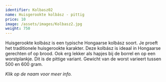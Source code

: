 ```yaml
---
identifier: Kolbasz02
name: Huisgerookte kolbász - pittig
price: 10
image: /assets/images/Kolbasz2.jpg
weight: 750
---
```

Huisgerookte kolbász is een typische Hongaarse kolbász soort. Je proeft het traditionele huisgerookte karakter. Deze kolbász is ideaal in Hongaarse gerechten of op brood. Ook erg lekker als hapjes bij de borrel en op een worstplankje. Dit is de pittige variant. Gewicht van de worst varieert tussen 500 en 600 gram.


*Klik op de naam voor meer info.*
